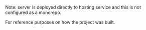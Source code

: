 Note: server is deployed directly to hosting service and this is not configured as a monorepo.

For reference purposes on how the project was built.